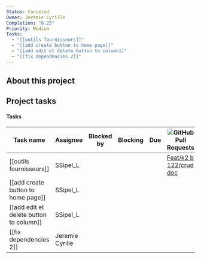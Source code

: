 ```yaml
---
Status: Canceled
Owner: Jeremie Cyrille
Completion: "0.25"
Priority: Medium
Tasks:
  - "[[outils fournisseurs]]"
  - "[[add create button to home page]]"
  - "[[add edit et delete button to column]]"
  - "[[fix dependencies 2]]"
---
```

## About this project

  

## Project tasks

#### Tasks

|Task name|Assignee|Blocked by|Blocking|Due|![](https://www.notion.so/icons/branch-merge_gray.svg)GitHub Pull Requests|Parent-task|Priority|![](https://www.notion.so/icons/target_gray.svg)Project|Status|![](https://www.notion.so/icons/list-indent_gray.svg)Sub-tasks|Summary|![](https://www.notion.so/icons/tag_gray.svg)Tags|Task ID|
|---|---|---|---|---|---|---|---|---|---|---|---|---|---|
|[[outils fournisseurs]]|SSipel_L||||[Feat/k2 b 122/crud doc](https://github.com/ka2b/intranet_fournisseur/pull/3)|[[outils documentation comptable]]|Medium|[[Intranet]]|Not started||||K2B-122|
|[[add create button to home page]]|SSipel_L|||||[[outils documentation comptable]]|Medium|[[Intranet]]|Not started||||K2B-137|
|[[add edit et delete button to column]]|SSipel_L|||||[[outils documentation comptable]]|Medium|[[Intranet]]|Not started||||K2B-138|
|[[fix dependencies 2]]|Jeremie Cyrille|||||||[[Intranet]]|Done||||K2B-170|